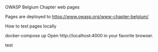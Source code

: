 OWASP Belgium Chapter web pages

Pages are deployed to https://www.owasp.org/www-chapter-belgium/

How to test pages locally

docker-compose up
Open http://localhost:4000 in your favorite browser.

test

